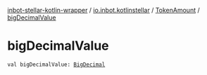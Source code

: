 [inbot-stellar-kotlin-wrapper](../../index.md) / [io.inbot.kotlinstellar](../index.md) / [TokenAmount](index.md) / [bigDecimalValue](./big-decimal-value.md)

# bigDecimalValue

`val bigDecimalValue: `[`BigDecimal`](https://docs.oracle.com/javase/8/docs/api/java/math/BigDecimal.html)